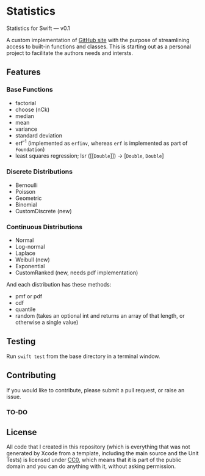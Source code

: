 # Statistics
Statistics for Swift &mdash; v0.1

A custom implementation of [GitHub site](http://r0fls.github.io/swiftstats/) with the purpose of streamlining access to built-in functions and classes.  This is starting out as a personal project to facilitate the authors needs and intersts.

## Features
### Base Functions
- factorial
- choose (nCk)
- median
- mean
- variance
- standard deviation
- erf<sup>-1</sup> (implemented as `erfinv`, whereas `erf` is implemented as part of `Foundation`)
- least squares regression; lsr ([[`Double`]]) -> [`Double`, `Double`]

### Discrete Distributions
- Bernoulli
- Poisson
- Geometric
- Binomial
- CustomDiscrete (new)

### Continuous Distributions
- Normal
- Log-normal
- Laplace
- Weibull (new)
- Exponential
- CustomRanked (new, needs pdf implementation)

And each distribution has these methods:
- pmf or pdf
- cdf
- quantile
- random (takes an optional int and returns an array of that length, or otherwise a single value) 

## Testing

 Run `swift test` from the base directory in a terminal window.

## Contributing
If you would like to contribute, please submit a pull request, or raise an issue.

### TO-DO


## License
All code that I created in this repository (which is everything that was not generated by Xcode from a template, including the main source and the Unit Tests) is licensed under [CC0](https://creativecommons.org/publicdomain/zero/1.0/), which means that it is part of the public domain and you can do anything with it, without asking permission.
